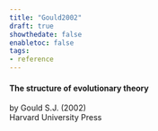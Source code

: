 ```yaml
---
title: "Gould2002"
draft: true
showthedate: false
enabletoc: false
tags:
- reference
---
```


#### **The structure of evolutionary theory**     
by Gould S.J. (2002)         
Harvard University Press      


